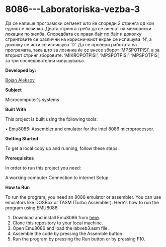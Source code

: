 # 8086---Laboratoriska-vezba-3
Да се напише програмски сегмент што ќе спореди 2 стринга од кои едниот е
лозинка. Двата стринга треба да се внесат на мемориски локации по желба. Споредбата се
прави бајт по бајт и доколку стринговите се различни на корисничкиот екран се испишува
‘N’, а доколку се исти се испишува ‘D’. Да се провери работата на програмата, така што за
лозинка ќе се внесе зборот ‘MPSPOTPISI’, а за вториот стринг зборовите:
‘MIKROPOTPISI’; ‘MPSPOTPISI’; ‘MPSPOTPIS’, за три последователни извршувања.

**Developed by:**

[Bojan Aleksov](https://github.com/BojanAleksov)


**Subject**

Microcomputer's systems

**Built With**

This project is built using the following tools:

•	[Emu8086](https://emu8086-microprocessor-emulator.en.softonic.com/): Assembler and emulator for the Intel 8086 microprocessor.

**Getting Started**

To get a local copy up and running, follow these steps.

**Prerequisites**

In order to run this project you need:

A working computer
Connection to internet
Setup

**How to Run**

To run the program, you need an 8086 emulator or assembler. You can use emulators like DOSBox or TASM (Turbo Assembler). Here's how to run the program using EMU8086:
1.	Download and install Emu8086 from [here](https://emu8086-microprocessor-emulator.en.softonic.com/).
2.	Clone this repository to your local machine.
3.	Open Emu8086 and load the labveb3.asm file.
4.	Assemble the code by pressing the Assemble button.
5.	Run the program by pressing the Run button or by pressing F10.
